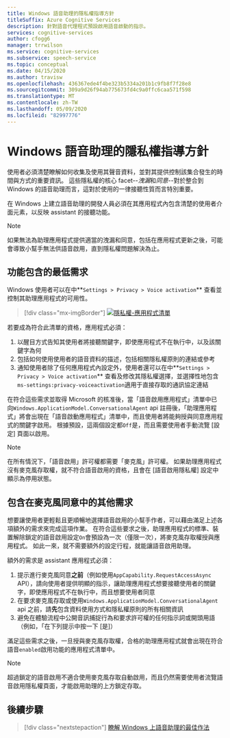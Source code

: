 ```yaml
---
title: Windows 語音助理的隱私權指導方針
titleSuffix: Azure Cognitive Services
description: 針對語音代理程式預設啟用語音啟動的指示。
services: cognitive-services
author: cfogg6
manager: trrwilson
ms.service: cognitive-services
ms.subservice: speech-service
ms.topic: conceptual
ms.date: 04/15/2020
ms.author: travisw
ms.openlocfilehash: 436367ede4f4be323b5334a201b1c9fb8f7f28e8
ms.sourcegitcommit: 309a9d26f94ab775673fd4c9a0ffc6caa571f598
ms.translationtype: MT
ms.contentlocale: zh-TW
ms.lasthandoff: 05/09/2020
ms.locfileid: "82997776"
---
```

# <a name="privacy-guidelines-for-voice-assistants-on-windows"></a>Windows 語音助理的隱私權指導方針

使用者必須清楚瞭解如何收集及使用其聲音資料，並對其提供控制該集合發生的時間與方式的重要資訊。 這些隱私權的核心 facet--*洩漏*和*同意*--對於整合到 Windows 的語音助理而言，這對於使用的一律接聽性質而言特別重要。

在 Windows 上建立語音助理的開發人員必須在其應用程式內包含清楚的使用者介面元素，以反映 assistant 的接聽功能。

> [!NOTE]
> 如果無法為助理應用程式提供適當的洩漏和同意，包括在應用程式更新之後，可能會導致小幫手無法供語音啟用，直到隱私權問題解決為止。 

## <a name="minimum-requirements-for-feature-inclusion"></a>功能包含的最低需求

Windows 使用者可以在中**`Settings > Privacy > Voice activation`** 查看並控制其助理應用程式的可用性。

 > [!div class="mx-imgBorder"]
 > [![隱私權-應用程式清單](media/voice-assistants/windows_voice_assistant/privacy-app-listing.png "Assistant 應用程式的 Windows 語音啟用隱私權設定專案")](media/voice-assistants/windows_voice_assistant/privacy-app-listing.png#lightbox)

若要成為符合此清單的資格，應用程式必須：

1. 以醒目方式告知其使用者將接聽關鍵字，即使應用程式不在執行中，以及該關鍵字為何
1. 包括如何使用使用者的語音資料的描述，包括相關隱私權原則的連結或參考
1. 通知使用者除了任何應用程式內設定外，使用者還可以在中**`Settings > Privacy > Voice activation`** 查看及修改其隱私權選擇，並選擇性地包含`ms-settings:privacy-voiceactivation`適用于直接存取的通訊協定連結

在符合這些需求並取得 Microsoft 的核准後，當「語音啟用應用程式」清單中已向`Windows.ApplicationModel.ConversationalAgent` api 註冊後，「助理應用程式」將會出現在「語音啟動應用程式」清單中，而且使用者將能夠授與同意應用程式的關鍵字啟用。 根據預設，這兩個設定都`Off`是，而且需要使用者手動流覽 [設定] 頁面以啟用。

> [!NOTE]
> 在所有情況下，「語音啟用」許可權都需要「麥克風」許可權。 如果助理應用程式沒有麥克風存取權，就不符合語音啟用的資格，且會在 [語音啟用隱私權] 設定中顯示為停用狀態。

## <a name="additional-requirements-for-inclusion-in-microphone-consent"></a>包含在麥克風同意中的其他需求

想要讓使用者更輕鬆且更順暢地選擇語音啟用的小幫手作者，可以藉由滿足上述各項額外的需求來完成這項作業。 在符合這些要求之後，助理應用程式的標準、裝置解除鎖定的語音啟用設定`On`會預設為一次（僅限一次），將麥克風存取權授與應用程式。 如此一來，就不需要額外的設定行程，就能讓語音啟用助理。

額外的需求是 assistant 應用程式必須：

1. 提示進行麥克風同意**之前**（例如使用`AppCapability.RequestAccessAsync` API），請向使用者提供明顯的指示，讓助理應用程式想要接聽使用者的關鍵字，即使應用程式不在執行中，而且想要使用者同意
2. 在要求麥克風存取或使用`Windows.ApplicationModel.ConversationalAgent` api 之前，請**先**包含資料使用方式和隱私權原則的所有相關資訊
3. 避免在體驗流程中公開音訊捕捉行為和要求許可權的任何指示詞或開頭用語（例如，「在下列提示中按一下 [是]）

滿足這些需求之後，一旦授與麥克風存取權，合格的助理應用程式就會出現在符合語音`enabled`啟用功能的應用程式清單中。

> [!NOTE]
> 超過鎖定的語音啟用不適合使用麥克風存取自動啟用，而且仍然需要使用者流覽語音啟用隱私權頁面，才能啟用助理的上方鎖定存取。

## <a name="next-steps"></a>後續步驟

> [!div class="nextstepaction"]
> [瞭解 Windows 上語音助理的最佳作法](windows-voice-assistants-best-practices.md)